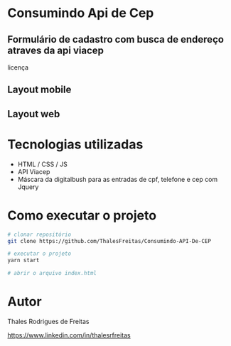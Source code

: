 # Consumindo Api de Cep

## Formulário de cadastro com busca de endereço atraves da api viacep 
licença

## Layout mobile


## Layout web


# Tecnologias utilizadas
- HTML / CSS / JS 
- API Viacep
- Máscara da digitalbush para as entradas de cpf, telefone e cep com Jquery

# Como executar o projeto

```bash
# clonar repositório
git clone https://github.com/ThalesFreitas/Consumindo-API-De-CEP

# executar o projeto
yarn start

# abrir o arquivo index.html

```

# Autor

Thales Rodrigues de Freitas

https://www.linkedin.com/in/thalesrfreitas
